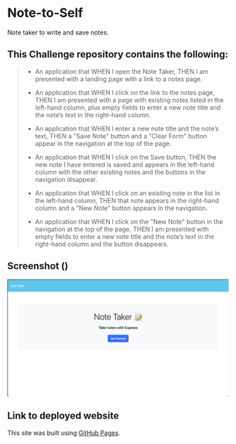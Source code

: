 # Note-to-Self
Note taker to write and save notes.
## This Challenge repository contains the following:

> * An application that WHEN I open the Note Taker, THEN I am presented with a landing page with a link to a notes page.
>
> *  An application that WHEN I click on the link to the notes page, THEN I am presented with a page with existing notes listed in the left-hand column, plus empty fields to enter a new note title and the note’s text in the right-hand column.
>
> *  An application that WHEN I enter a new note title and the note’s text, THEN a "Save Note" button and a "Clear Form" button appear in the navigation at the top of the page.
>
> * An application that WHEN I click on the Save button, THEN the new note I have entered is saved and appears in the left-hand column with the other existing notes and the buttons in the navigation disappear.
>
> * An application that WHEN I click on an existing note in the list in the left-hand column, THEN that note appears in the right-hand column and a "New Note" button appears in the navigation.
>
> * An application that WHEN I click on the "New Note" button in the navigation at the top of the page, THEN I am presented with empty fields to enter a new note title and the note’s text in the right-hand column and the button disappears.

## Screenshot ()
![Screenshot of the deployed application.](/images/LandingPage.png)

## Link to deployed website 
This site was built using [GitHub Pages](https://fast-brushlands-88867-68c943bd4f4a.herokuapp.com/).